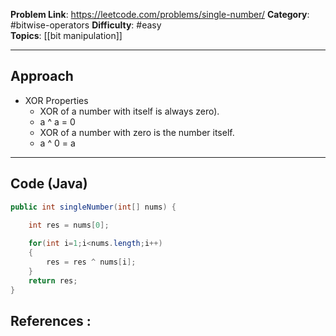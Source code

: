 
**Problem Link**: https://leetcode.com/problems/single-number/ 
**Category**: #bitwise-operators
**Difficulty**: #easy  
**Topics**: [[bit manipulation]]

---

## Approach

- XOR Properties 
	- XOR of a number with itself is always zero).
	- a ^ a = 0
	- XOR of a number with zero is the number itself.
	- a ^ 0 = a

---

## Code (Java)

```java
public int singleNumber(int[] nums) {

	int res = nums[0];
	
	for(int i=1;i<nums.length;i++)	
	{	
		res = res ^ nums[i];
	}
	return res;
}

```


## References :